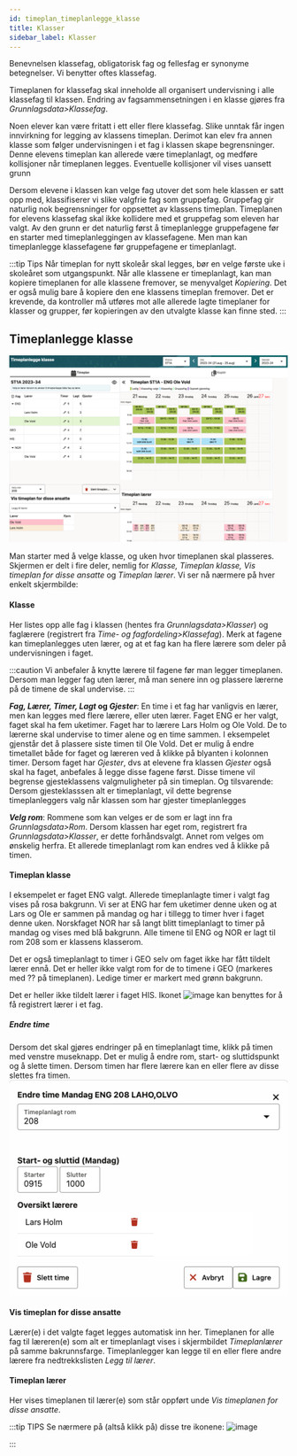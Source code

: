 ```yaml
---
id: timeplan_timeplanlegge_klasse
title: Klasser
sidebar_label: Klasser
---
```



Benevnelsen klassefag, obligatorisk fag og fellesfag er synonyme betegnelser. Vi benytter oftes klassefag. 

Timeplanen for klassefag skal inneholde all organisert undervisning i  alle klassefag til klassen. Endring av fagsammensetningen i en klasse gjøres fra _Grunnlagsdata>Klassefag_. 

Noen elever kan være fritatt i ett eller flere klassefag. Slike unntak får ingen innvirkning for legging av klassens timeplan. 
Derimot kan elev fra annen klasse som følger undervisningen i et fag i klassen skape begrensninger. Denne elevens timeplan kan allerede være timeplanlagt, og medføre kollisjoner når timeplanen legges. Eventuelle kollisjoner vil vises uansett grunn

Dersom elevene i klassen kan velge fag utover det som hele klassen er satt opp med, klassifiserer vi slike valgfrie fag som gruppefag. Gruppefag gir naturlig nok begrensninger for oppsettet av klassens timeplan. Timeplanen for elevens klassefag skal ikke kollidere med et gruppefag som eleven har valgt. Av den grunn er det naturlig først å timeplanlegge gruppefagene før en starter med timeplanleggingen av klassefagene. Men man kan timeplanlegge klassefagene før gruppefagene er timeplanlagt. 

:::tip Tips
Når timeplan for nytt skoleår skal legges, bør en velge første uke i skoleåret som utgangspunkt. Når alle klassene er timeplanlagt, kan man kopiere timeplanen for alle klassene fremover, se menyvalget _Kopiering_. Det er også mulig bare å kopiere den ene klassens timeplan fremover. Det er krevende, da kontroller må utføres mot alle allerede lagte timeplaner for klasser og grupper, før kopieringen av den utvalgte klasse kan finne sted.
:::

## Timeplanlegge klasse

![tp_klasser_timeplan](/img/tp_klasse.png)

Man starter med å velge klasse, og uken hvor timeplanen skal plasseres. Skjermen er delt i fire deler, nemlig for  _Klasse, Timeplan klasse, Vis timeplan for disse ansatte_ og _Timeplan lærer_. Vi ser nå nærmere på hver enkelt skjermbilde:

#### Klasse
Her listes opp alle fag i klassen (hentes fra _Grunnlagsdata>Klasser_) og faglærere (registrert fra  _Time- og fagfordeling>Klassefag_). Merk at fagene kan timeplanlegges uten lærer, og at et fag kan ha flere lærere som deler på undervisningen i faget.

:::caution 
Vi anbefaler å knytte lærere til fagene før man legger timeplanen. Dersom man legger fag uten lærer, må man senere inn og plassere lærerne på de timene de skal undervise.
:::

**_Fag, Lærer, Timer, Lagt_ og _Gjester_**: En time i et fag har vanligvis en lærer, men kan legges med flere lærere, eller uten lærer. Faget ENG er her valgt, faget skal ha fem uketimer. Faget har to lærere Lars Holm og Ole Vold. De to lærerne skal undervise to timer alene og en time sammen. I eksempelet gjenstår det å plassere siste timen til Ole Vold. Det er mulig å endre timetallet både for faget og læreren ved å klikke på blyanten i kolonnen timer.
Dersom faget har _Gjester_, dvs at elevene fra klassen _Gjester_ også skal ha faget, anbefales å legge disse fagene først. Disse timene vil begrense gjesteklassens valgmuligheter på sin timeplan. Og tilsvarende: Dersom gjesteklasssen alt er timeplanlagt, vil dette begrense timeplanleggers valg når klassen som har gjester timeplanlegges

**_Velg rom_**: Rommene som kan velges er de som er lagt inn fra _Grunnlagsdata>Rom_. Dersom klassen har eget rom, registrert fra _Grunnlagsdata>Klasser_, er dette  forhåndsvalgt. Annet rom velges om ønskelig herfra. Et allerede timeplanlagt rom kan endres ved å klikke på timen.

#### Timeplan klasse
I eksempelet er faget ENG valgt. Allerede timeplanlagte timer i valgt fag vises på rosa bakgrunn. Vi ser at ENG har fem uketimer denne uken og at Lars og Ole er sammen på mandag og har i tillegg to timer hver i faget denne uken. Norskfaget NOR har så langt blitt timeplanlagt to timer på mandag og vises med blå bakgrunn. Alle timene til ENG og NOR er lagt til rom 208 som er klassens klasserom. 

Det er også timeplanlagt to timer i GEO selv om faget ikke har fått tildelt lærer ennå. Det er heller ikke valgt rom for de to timene i GEO (markeres med ?? på timeplanen). Ledige timer er markert med grønn bakgrunn.

Det er heller ikke tildelt lærer i faget HIS. Ikonet ![image](https://github.com/user-attachments/assets/9c797d7f-f3d6-4675-ab16-25a69cdbe0ae) kan benyttes for å få registrert lærer i et fag.

##### Endre time
Dersom det skal gjøres endringer på en timeplanlagt time, klikk på timen med venstre museknapp. Det er mulig å endre rom, start- og sluttidspunkt og å slette timen. Dersom timen har flere lærere kan en eller flere av disse slettes fra timen.
![endre_time](/img/tp_klasse_endre_time.png)


#### Vis timeplan for disse ansatte
Lærer(e) i det valgte faget legges automatisk inn her. Timeplanen for alle fag til læreren(e) som alt er timeplanlagt vises i skjermbildet _Timeplanlærer_ på samme bakrunnsfarge.
Timeplanlegger kan legge til en eller flere andre lærere fra nedtrekkslisten _Legg til lærer_.

#### Timeplan lærer
Her vises timeplanen til lærer(e) som står oppført unde _Vis timeplanen for disse ansatte_.

:::tip TIPS
Se nærmere på (altså klikk på) disse tre ikonene:
![image](https://github.com/user-attachments/assets/47ff34d5-6407-44b2-a585-900b2cdee8a9)

:::




